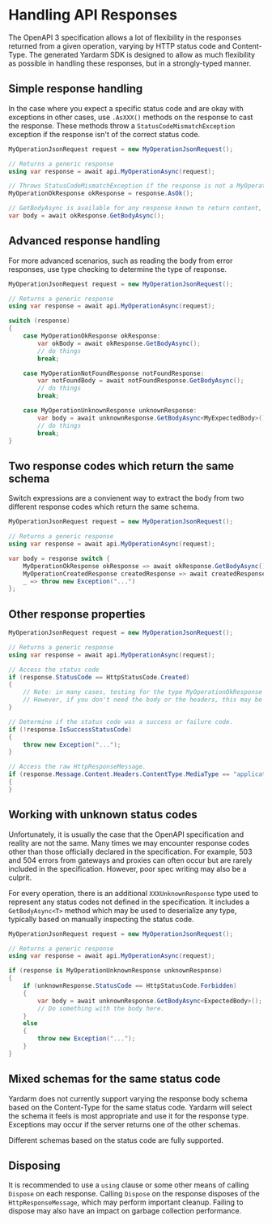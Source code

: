 # Handling API Responses

The OpenAPI 3 specification allows a lot of flexibility in the responses returned from a given operation,
varying by HTTP status code and Content-Type. The generated Yardarm SDK is designed to allow as much
flexibility as possible in handling these responses, but in a strongly-typed manner.

## Simple response handling

In the case where you expect a specific status code and are okay with exceptions in other cases,
use `.AsXXX()` methods on the response to cast the response. These methods throw a `StatusCodeMismatchException`
exception if the response isn't of the correct status code.

```cs
MyOperationJsonRequest request = new MyOperationJsonRequest();

// Returns a generic response
using var response = await api.MyOperationAsync(request);

// Throws StatusCodeMismatchException if the response is not a MyOperationOkResponse
MyOperationOkResponse okResponse = response.AsOk();

// GetBodyAsync is available for any response known to return content, strongly typed to the schema
var body = await okResponse.GetBodyAsync();
```

## Advanced response handling

For more advanced scenarios, such as reading the body from error responses, use type checking to
determine the type of response.

```cs
MyOperationJsonRequest request = new MyOperationJsonRequest();

// Returns a generic response
using var response = await api.MyOperationAsync(request);

switch (response)
{
    case MyOperationOkResponse okResponse:
        var okBody = await okResponse.GetBodyAsync();
        // do things
        break;

    case MyOperationNotFoundResponse notFoundResponse:
        var notFoundBody = await notFoundResponse.GetBodyAsync();
        // do things
        break;

    case MyOperationUnknownResponse unknownResponse:
        var body = await unknownResponse.GetBodyAsync<MyExpectedBody>();
        // do things
        break;
}
```

## Two response codes which return the same schema

Switch expressions are a convienent way to extract the body from two different response
codes which return the same schema.

```cs
MyOperationJsonRequest request = new MyOperationJsonRequest();

// Returns a generic response
using var response = await api.MyOperationAsync(request);

var body = response switch {
    MyOperationOkResponse okResponse => await okResponse.GetBodyAsync(),
    MyOperationCreatedResponse createdResponse => await createdResponse.GetBodyAsync(),
    _ => throw new Exception("...")
};
```

## Other response properties

```cs
MyOperationJsonRequest request = new MyOperationJsonRequest();

// Returns a generic response
using var response = await api.MyOperationAsync(request);

// Access the status code
if (response.StatusCode == HttpStatusCode.Created)
{
    // Note: in many cases, testing for the type MyOperationOkResponse is preferable.
    // However, if you don't need the body or the headers, this may be simpler.
}

// Determine if the status code was a success or failure code.
if (!response.IsSuccessStatusCode)
{
    throw new Exception("...");
}

// Access the raw HttpResponseMessage.
if (response.Message.Content.Headers.ContentType.MediaType == "application/json")
{
}
```

## Working with unknown status codes

Unfortunately, it is usually the case that the OpenAPI specification and reality are not the same.
Many times we may encounter response codes other than those officially declared in the specification.
For example, 503 and 504 errors from gateways and proxies can often occur but are rarely included in
the specification. However, poor spec writing may also be a culprit.

For every operation, there is an additional `XXXUnknownResponse` type used to represent any status codes
not defined in the specification. It includes a `GetBodyAsync<T>` method which may be used to deserialize
any type, typically based on manually inspecting the status code.

```cs
MyOperationJsonRequest request = new MyOperationJsonRequest();

// Returns a generic response
using var response = await api.MyOperationAsync(request);

if (response is MyOperationUnknownResponse unknownResponse)
{
    if (unknownResponse.StatusCode == HttpStatusCode.Forbidden)
    {
        var body = await unknownResponse.GetBodyAsync<ExpectedBody>();
        // Do something with the body here.
    }
    else
    {
        throw new Exception("...");
    }
}
```

## Mixed schemas for the same status code

Yardarm does not currently support varying the response body schema based on the Content-Type
for the same status code. Yardarm will select the schema it feels is most appropriate and use it
for the response type. Exceptions may occur if the server returns one of the other schemas.

Different schemas based on the status code are fully supported.

## Disposing

It is recommended  to use a `using` clause or some other means of calling `Dispose` on each response.
Calling `Dispose` on the response disposes of the `HttpResponseMessage`, which may perform important cleanup.
Failing to dispose may also have an impact on garbage collection performance.
